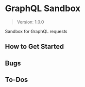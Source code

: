 # GraphQL Sandbox
> Version: 1.0.0

Sandbox for GraphQL requests

## How to Get Started


## Bugs


## To-Dos
